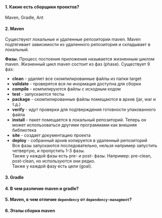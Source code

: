 #### 1. Какие есть сборщики проектов?
Maven, Gradle, Ant

#### 2. Maven
Существуют локальные и удаленные репозитории maven. Maven подтягивает зависимости из удаленного репозитория и складывает в локальный.

__Фазы.__ Процесс постоения приложения называется жизненным циклом maven. Жизненный цикл maven состоит из фаз (phase). Существует 9 фаз:
* __clean__ - удаляет все скомпилированные файлы из папки target
* __validate__ - проверятся вся ли инормация доступна для сборки
* __compile__ - компилируются файлы с исходным кодом
* __test__ - запускаются тесты
* __package__ - скомпилированные файлы помещаются в архив (jar, war и т.д.)
* __verify__ - идут проверки для подтверждения готовности упакованного файла
* __install__ - пакет помещается в локальный репозиторий. Теперь он может использоваться другими программами как внешняя библиотека
* __site__ - создает документацию проекта
* __deploy__ - собранный архив копируется в удаленный репозиторий  
Все фазы запускаются последовательно, нельзя например запустить четвертую, и пропустить 1-3 фазы.  
Также у каждой фазы есть pre- и post- фазы. Например: pre-clean, post-clean, но используются они редко.  
Также у каждой фазу есть цели (goal).  

#### 3. Gradle
#### 4. В чем различие maven и gradle?
#### 5. Maven, в чем отличие `dependency` от `dependency-managment`?
#### 6. Этапы сборки maven
